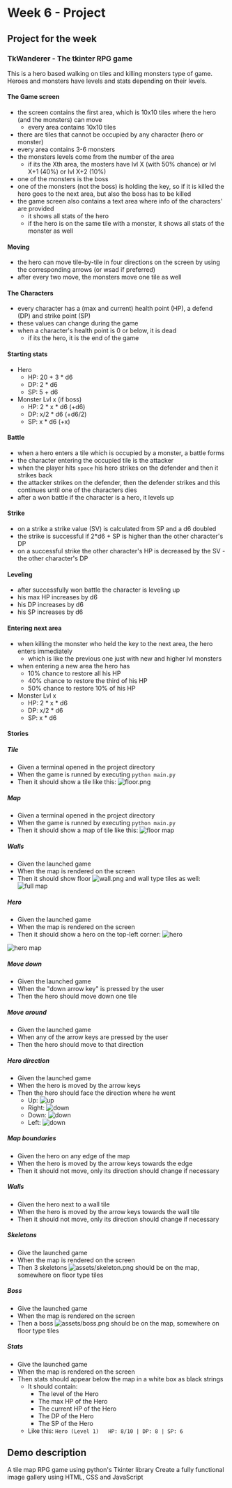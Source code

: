 # Week 6 - Project
 
## Project for the week
 
### TkWanderer - The tkinter RPG game
This is a hero based walking on tiles and killing monsters type of game. Heroes and monsters have levels and stats depending on their levels.

#### The Game screen
- the screen contains the first area, which is 10x10 tiles where the hero (and the monsters) can move
    - every area contains 10x10 tiles
- there are tiles that cannot be occupied by any character (hero or monster)
- every area contains 3-6 monsters
- the monsters levels come from the number of the area
    - if its the Xth area, the mosters have lvl X (with 50% chance) or lvl X+1 (40%) or lvl X+2 (10%)
- one of the monsters is the boss
- one of the monsters (not the boss) is holding the key, so if it is killed the hero goes to the next area, but also the boss has to be killed
- the game screen also contains a text area where info of the characters' are provided
    - it shows all stats of the hero
    - if the hero is on the same tile with a monster, it shows all stats of the monster as well

#### Moving
- the hero can move tile-by-tile in four directions on the screen by using the corresponding arrows (or wsad if preferred)
- after every two move, the monsters move one tile as well

#### The Characters
-  every character has a (max and current) health point (HP), a defend (DP) and strike point (SP)
- these values can change during the game
- when a character's health point is 0 or below, it is dead
    - if its the hero, it is the end of the game

#### Starting stats
- Hero
    - HP: 20 + 3 * d6
    - DP: 2 * d6
    - SP: 5 + d6
- Monster Lvl x (if boss)
    - HP: 2 * x * d6 (+d6)
    - DP: x/2 * d6 (+d6/2)
    - SP: x * d6 (+x)

#### Battle
- when a hero enters a tile which is occupied by a monster, a battle forms
- the character entering the occupied tile is the attacker
- when the player hits `space` his hero strikes on the defender and then it strikes back
- the attacker strikes on the defender, then the defender strikes and this continues until one of the characters dies
- after a won battle if the character is a hero, it levels up

#### Strike
- on a strike a strike value (SV) is calculated from SP and a d6 doubled
- the strike is successful if 2*d6 + SP is higher than the other character's DP
- on a successful strike the other character's HP is decreased by the SV - the other character's DP

#### Leveling
- after successfully won battle the character is leveling up
- his max HP increases by d6
- his DP increases by d6
- his SP increases by d6

#### Entering next area
- when killing the monster who held the key to the next area, the hero enters immediately
    - which is like the previous one just with new and higher lvl monsters
- when entering a new area the hero has
    - 10% chance to restore all his HP
    - 40% chance to restore the third of his HP
    - 50% chance to restore 10% of his HP
- Monster Lvl x
    - HP: 2 * x * d6
    - DP: x/2 * d6
    - SP: x * d6
  
#### Stories
 
##### Tile
 - Given a terminal opened in the project directory
 - When the game is runned by executing `python main.py`
 - Then it should show a tile like this: ![floor.png](assets/floor.png)
 
##### Map
 - Given a terminal opened in the project directory
 - When the game is runned by executing `python main.py`
 - Then it should show a map of tile like this: ![floor map](floor-map.png)
 
##### Walls
 - Given the launched game
 - When the map is rendered on the screen
 - Then it should show floor ![wall.png](assets/wall.png) and wall type tiles as well: ![full map](full-map.png)
 
##### Hero
 - Given the launched game
 - When the map is rendered on the screen
 - Then it should show a hero on the top-left corner: ![hero](assets/hero-down.png) 

 ![hero map](hero-map.png)

##### Move down
 - Given the launched game
 - When the "down arrow key" is pressed by the user
 - Then the hero should move down one tile

##### Move around
 - Given the launched game
 - When any of the arrow keys are pressed by the user
 - Then the hero should move to that direction

##### Hero direction
 - Given the launched game
 - When the hero is moved by the arrow keys
 - Then the hero should face the direction where he went
    - Up: ![up](assets/hero-up.png)
    - Right: ![down](assets/hero-right.png)
    - Down: ![down](assets/hero-down.png)
    - Left: ![down](assets/hero-left.png)

##### Map boundaries
 - Given the hero on any edge of the map
 - When the hero is moved by the arrow keys towards the edge
 - Then it should not move, only its direction should change if necessary

##### Walls
 - Given the hero next to a wall tile
 - When the hero is moved by the arrow keys towards the wall tile
 - Then it should not move, only its direction should change if necessary

##### Skeletons
 - Give the launched game
 - When the map is rendered on the screen
 - Then 3 skeletons ![assets/skeleton.png](assets/skeleton.png) should be on the map, somewhere on floor type tiles

##### Boss
 - Give the launched game
 - When the map is rendered on the screen
 - Then a boss ![assets/boss.png](assets/boss.png) should be on the map, somewhere on floor type tiles

##### Stats
 - Give the launched game
 - When the map is rendered on the screen
 - Then stats should appear below the map in a white box as black strings
   - It should contain:
      - The level of the Hero
      - The max HP of the Hero
      - The current HP of the Hero
      - The DP of the Hero
      - The SP of the Hero
   - Like this: `Hero (Level 1)   HP: 8/10 | DP: 8 | SP: 6`

## Demo description
A tile map RPG game using python's Tkinter library
Create a fully functional image gallery using HTML, CSS and JavaScript
